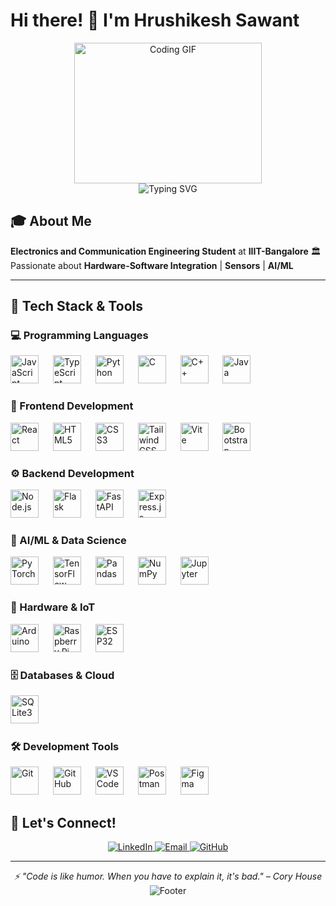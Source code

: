 # Hi there! 👋 I'm Hrushikesh Sawant

<div align="center">
  <img src="https://media.giphy.com/media/78XCFBGOlS6keY1Bil/giphy.gif" alt="Coding GIF" width="300" height="225" />
</div>

<div align="center">
  <img src="https://readme-typing-svg.herokuapp.com?font=Fira+Code&pause=1000&color=2196F3&center=true&vCenter=true&width=435&lines=Electronics+Engineering+Student;AI%2FML+Enthusiast;Hardware-Software+Integration" alt="Typing SVG" />
</div>

## 🎓 About Me
**Electronics and Communication Engineering Student** at **IIIT-Bangalore** 🏛️  
Passionate about **Hardware-Software Integration** | **Sensors** | **AI/ML**

---

## 🚀 Tech Stack & Tools

### 💻 Programming Languages
<div align="left">
  <img src="https://cdn.jsdelivr.net/gh/devicons/devicon/icons/javascript/javascript-original.svg" height="45" alt="JavaScript" title="JavaScript" />
  <img width="15" />
  <img src="https://cdn.jsdelivr.net/gh/devicons/devicon/icons/typescript/typescript-original.svg" height="45" alt="TypeScript" title="TypeScript" />
  <img width="15" />
  <img src="https://cdn.jsdelivr.net/gh/devicons/devicon/icons/python/python-original.svg" height="45" alt="Python" title="Python" />
  <img width="15" />
  <img src="https://cdn.jsdelivr.net/gh/devicons/devicon/icons/c/c-original.svg" height="45" alt="C" title="C" />
  <img width="15" />
  <img src="https://cdn.jsdelivr.net/gh/devicons/devicon/icons/cplusplus/cplusplus-original.svg" height="45" alt="C++" title="C++" />
  <img width="15" />
  <img src="https://cdn.jsdelivr.net/gh/devicons/devicon/icons/java/java-original.svg" height="45" alt="Java" title="Java" />
</div>

### 🎨 Frontend Development
<div align="left">
  <img src="https://cdn.jsdelivr.net/gh/devicons/devicon/icons/react/react-original.svg" height="45" alt="React" title="React" />
  <img width="15" />
  <img src="https://cdn.jsdelivr.net/gh/devicons/devicon/icons/html5/html5-original.svg" height="45" alt="HTML5" title="HTML5" />
  <img width="15" />
  <img src="https://cdn.jsdelivr.net/gh/devicons/devicon/icons/css3/css3-original.svg" height="45" alt="CSS3" title="CSS3" />
  <img width="15" />
  <img src="https://cdn.jsdelivr.net/gh/devicons/devicon/icons/tailwindcss/tailwindcss-original.svg" height="45" alt="Tailwind CSS" title="Tailwind CSS" />
  <img width="15" />
  <img src="https://cdn.jsdelivr.net/gh/devicons/devicon/icons/vitejs/vitejs-original.svg" height="45" alt="Vite" title="Vite" />
  <img width="15" />
  <img src="https://cdn.jsdelivr.net/gh/devicons/devicon/icons/bootstrap/bootstrap-original.svg" height="45" alt="Bootstrap" title="Bootstrap" />
</div>

### ⚙️ Backend Development
<div align="left">
  <img src="https://cdn.jsdelivr.net/gh/devicons/devicon/icons/nodejs/nodejs-original.svg" height="45" alt="Node.js" title="Node.js" />
  <img width="15" />
  <img src="https://cdn.jsdelivr.net/gh/devicons/devicon/icons/flask/flask-original.svg" height="45" alt="Flask" title="Flask" />
  <img width="15" />
  <img src="https://cdn.jsdelivr.net/gh/devicons/devicon/icons/fastapi/fastapi-original.svg" height="45" alt="FastAPI" title="FastAPI" />
  <img width="15" />
  <img src="https://cdn.jsdelivr.net/gh/devicons/devicon/icons/express/express-original.svg" height="45" alt="Express.js" title="Express.js" />
</div>

### 🤖 AI/ML & Data Science
<div align="left">
  <img src="https://cdn.jsdelivr.net/gh/devicons/devicon/icons/pytorch/pytorch-original.svg" height="45" alt="PyTorch" title="PyTorch" />
  <img width="15" />
  <img src="https://cdn.jsdelivr.net/gh/devicons/devicon/icons/tensorflow/tensorflow-original.svg" height="45" alt="TensorFlow" title="TensorFlow" />
  <img width="15" />
  <img src="https://cdn.jsdelivr.net/gh/devicons/devicon/icons/pandas/pandas-original.svg" height="45" alt="Pandas" title="Pandas" />
  <img width="15" />
  <img src="https://cdn.jsdelivr.net/gh/devicons/devicon/icons/numpy/numpy-original.svg" height="45" alt="NumPy" title="NumPy" />
  <img width="15" />
  <img src="https://cdn.jsdelivr.net/gh/devicons/devicon/icons/jupyter/jupyter-original.svg" height="45" alt="Jupyter" title="Jupyter" />
</div>

### 🔧 Hardware & IoT
<div align="left">
  <img src="https://cdn.jsdelivr.net/gh/devicons/devicon/icons/arduino/arduino-original.svg" height="45" alt="Arduino" title="Arduino" />
  <img width="15" />
  <img src="https://cdn.jsdelivr.net/gh/devicons/devicon/icons/raspberrypi/raspberrypi-original.svg" height="45" alt="Raspberry Pi" title="Raspberry Pi" />
  <img width="15" />
  <img src="https://img.shields.io/badge/ESP32-000000?style=for-the-badge&logo=espressif&logoColor=white" height="45" alt="ESP32" title="ESP32" />
</div>

### 🗄️ Databases & Cloud
<div align="left">
  <img src="https://cdn.jsdelivr.net/gh/devicons/devicon/icons/sqlite/sqlite-original.svg" height="45" alt="SQLite3" title="SQLite3" />
  <img width="15" />
</div>

### 🛠️ Development Tools
<div align="left">
  <img src="https://cdn.jsdelivr.net/gh/devicons/devicon/icons/git/git-original.svg" height="45" alt="Git" title="Git" />
  <img width="15" />
  <img src="https://cdn.jsdelivr.net/gh/devicons/devicon/icons/github/github-original.svg" height="45" alt="GitHub" title="GitHub" />
  <img width="15" />
  <img src="https://cdn.jsdelivr.net/gh/devicons/devicon/icons/vscode/vscode-original.svg" height="45" alt="VS Code" title="VS Code" />
  <img width="15" />
  <img src="https://cdn.jsdelivr.net/gh/devicons/devicon/icons/postman/postman-original.svg" height="45" alt="Postman" title="Postman" />
  <img width="15" />
  <img src="https://cdn.jsdelivr.net/gh/devicons/devicon/icons/figma/figma-original.svg" height="45" alt="Figma" title="Figma" />
</div>


## 💼 Let's Connect!
<div align="center">
  <a href="https://in.linkedin.com/in/hrushikesh-sawant-9a5102286" target="_blank">
    <img src="https://img.shields.io/badge/LinkedIn-0077B5?style=for-the-badge&logo=linkedin&logoColor=white&labelColor=0077B5" alt="LinkedIn" />
  </a>
  <a href="mailto:Hrushikesh.Sawant@iiitb.ac.in" target="_blank">
    <img src="https://img.shields.io/badge/Email-0078D4?style=for-the-badge&logo=microsoft-outlook&logoColor=white&labelColor=0078D4" alt="Email" />
  </a>
  <a href="https://github.com/Hrushi199" target="_blank">
    <img src="https://img.shields.io/badge/GitHub-181717?style=for-the-badge&logo=github&logoColor=white&labelColor=181717" alt="GitHub" />
  </a>
</div>

---

<div align="center">
  <i>⚡ "Code is like humor. When you have to explain it, it's bad." – Cory House</i>
</div>

<div align="center">
  <img src="https://capsule-render.vercel.app/api?type=waving&color=gradient&customColorList=12&height=120&section=footer" alt="Footer" />
</div>
